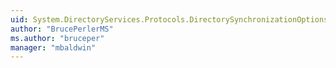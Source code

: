 ```yaml
---
uid: System.DirectoryServices.Protocols.DirectorySynchronizationOptions
author: "BrucePerlerMS"
ms.author: "bruceper"
manager: "mbaldwin"
---
```

